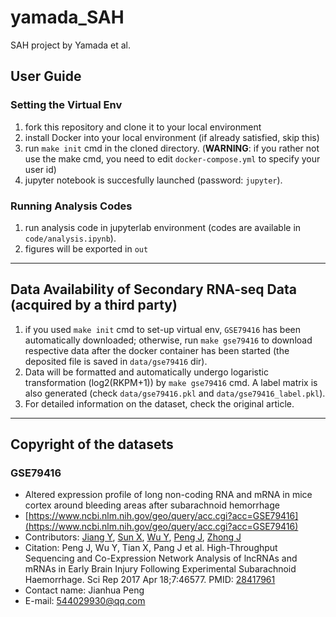 # yamada_SAH
SAH project by Yamada et al.

## User Guide
### Setting the Virtual Env
1. fork this repository and clone it to your local environment
2. install Docker into your local environment (if already satisfied, skip this)
3. run `make init` cmd in the cloned directory. (**WARNING**: if you rather not use the make cmd, you need to edit `docker-compose.yml` to specify your user id)
4. jupyter notebook is succesfully launched (password: `jupyter`).

### Running Analysis Codes
1. run analysis code in jupyterlab environment (codes are available in `code/analysis.ipynb`).
2. figures will be exported in `out`

---
## Data Availability of Secondary RNA-seq Data (acquired by a third party)
1. if you used `make init` cmd to set-up virtual env, `GSE79416` has been automatically downloaded; otherwise, run `make gse79416` to download respective data after the docker container has been started (the deposited file is saved in `data/gse79416` dir).
2. Data will be formatted and automatically undergo logaristic transformation (log2(RKPM+1)) by `make gse79416` cmd. A label matrix is also generated (check `data/gse79416.pkl` and `data/gse79416_label.pkl`).
3. For detailed information on the dataset, check the original article.

---
## Copyright of the datasets
### GSE79416
- Altered expression profile of long non-coding RNA and mRNA in mice cortex around bleeding areas after subarachnoid hemorrhage
- [https://www.ncbi.nlm.nih.gov/geo/query/acc.cgi?acc=GSE79416](https://www.ncbi.nlm.nih.gov/geo/query/acc.cgi?acc=GSE79416)
- Contributors: [Jiang Y](https://www.ncbi.nlm.nih.gov/pubmed/?term=Jiang%20Y[Author]), [Sun X](https://www.ncbi.nlm.nih.gov/pubmed/?term=Sun%20X[Author]), [Wu Y](https://www.ncbi.nlm.nih.gov/pubmed/?term=Wu%20Y[Author]), [Peng J](https://www.ncbi.nlm.nih.gov/pubmed/?term=Peng%20J[Author]), [Zhong J](https://www.ncbi.nlm.nih.gov/pubmed/?term=Zhong%20J[Author])
- Citation: Peng J, Wu Y, Tian X, Pang J et al. High-Throughput Sequencing and Co-Expression Network Analysis of lncRNAs and mRNAs in Early Brain Injury Following Experimental Subarachnoid Haemorrhage. Sci Rep 2017 Apr 18;7:46577. PMID: [28417961](https://www.ncbi.nlm.nih.gov/pubmed/28417961)
- Contact name: Jianhua Peng
- E-mail: [544029930@qq.com](mailto:544029930@qq.com)
